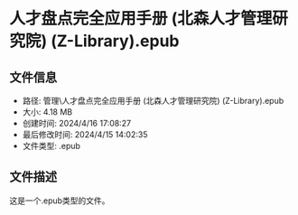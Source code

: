 ﻿# 人才盘点完全应用手册 (北森人才管理研究院) (Z-Library).epub

## 文件信息
- 路径: 管理\人才盘点完全应用手册 (北森人才管理研究院) (Z-Library).epub
- 大小: 4.18 MB
- 创建时间: 2024/4/16 17:08:27
- 最后修改时间: 2024/4/15 14:02:35
- 文件类型: .epub

## 文件描述
这是一个.epub类型的文件。

